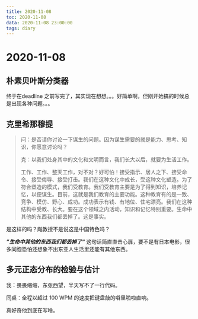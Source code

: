 ```yaml
---
title: 2020-11-08
toc: 2020-11-08
data: 2020-11-08 23:00:00
tags: diary
---
```



# 2020-11-08

## 朴素贝叶斯分类器

终于在deadline 之前写完了，其实现在想想。。。好简单啊，但刚开始搞的时候总是出现各种问题。。。

## 克里希那穆提

> 问：是否请你讨论一下谋生的问题。因为谋生需要的就是能力、思考、知识，你愿意讨论吗？
>
> 克：以我们处身其中的文化和文明而言，我们长大以后，就要为生活工作。
>
> 工作、工作、整天工作，对不对？好可怕！接受指示、居人之下、接受命令、接受侮辱、接受打击。我们在这种文化中成长，受这种文化塑造。为了符合塑造的模式，我们受教育。我们受教育主要是为了得到知识，培养记忆，以便谋生。目前，这就是我们教育的主要功能。这种教育有的是一致、竞争、模仿、野心、成功。成功表示有钱、有地位、住宅漂亮。我们在这种结构中受教、长大。要在这个领域之内活动，知识和记忆特别重要。生命中其他的东西我们都丢掉了。这是事实。

是这样的吗？飚教授不是说这是中国特色吗？

***”生命中其他的东西我们都丢掉了“*** 这句话简直直击心扉，要不是有日本电影，很多同胞恐怕还想象不出东亚人生活里还能有其他东西。

## 多元正态分布的检验与估计

我：畏畏缩缩，东张西望，半天写不了一行代码。

同桌：全程以超过 100 WPM 的速度把键盘敲的噼里啪啦直响。

真好奇他到底在写啥。

